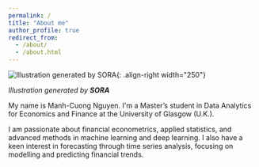 ```yaml
---
permalink: /
title: "About me"
author_profile: true
redirect_from: 
  - /about/
  - /about.html
---
```


![Illustration generated by SORA](/manhcuong.github.io/images/about1.webp){: .align-right width="250"}

*Illustration generated by **SORA***  

My name is Manh-Cuong Nguyen. I'm a Master’s student in Data Analytics for Economics and Finance at the University of Glasgow (U.K.).

I am passionate about financial econometrics, applied statistics, and advanced methods in machine learning and deep learning. I also have a keen interest in forecasting through time series analysis, focusing on modelling and predicting financial trends.

